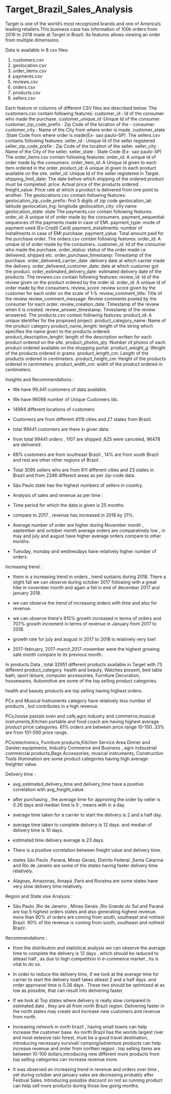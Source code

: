 # Target_Brazil_Sales_Analysis

Target is one of the world’s most recognized brands and one of America’s leading retailers.This business case has information of 100k orders from 2016 to 2018 made at Target in Brazil. Its features allows viewing an order from multiple dimensions.

Data is available in 8 csv files:

1. customers.csv
2. geolocation.csv
3. order_items.csv
4. payments.csv
5. reviews.csv
6. orders.csv
7. products.csv
8. sellers.csv

Each feature or columns of different CSV files are described below:
The customers.csv contain following features:
customer_id : Id of the consumer who made the purchase.
customer_unique_id :Unique Id of the consumer.
customer_zip_code_prefix : Zip Code of the location of the - consumer.
customer_city : Name of the City from where order is made.
customer_state :State Code from where order is made(Ex- sao paulo-SP).
The sellers.csv contains following features:
seller_id : Unique Id of the seller registered
seller_zip_code_prefix : Zip Code of the location of the seller.
seller_city : Name of the City of the seller.
seller_state : State Code (Ex- sao paulo-SP)
The order_items.csv contain following features:
order_id: A unique id of order made by the consumers.
order_item_id: A Unique id given to each item ordered in the order.
product_id: A unique id given to each product available on the site.
seller_id: Unique Id of the seller registered in Target.
shipping_limit_date: The date before which shipping of the ordered product must be completed.
price: Actual price of the products ordered .
freight_value: Price rate at which a product is delivered from one point to another.
The geolocations.csv contain following features:
geolocation_zip_code_prefix: first 5 digits of zip code
geolocation_lat: latitude
geolocation_lng: longitude
geolocation_city: city name
geolocation_state: state
The payments.csv contain following features:
order_id: A unique id of order made by the consumers.
payment_sequential: sequences of the payments made in case of EMI.
payment_type: mode of payment used.(Ex-Credit Card)
payment_installments: number of installments in case of EMI purchase.
payment_value: Total amount paid for the purchase order.
The orders.csv contain following features:
order_id: A unique id of order made by the consumers.
customer_id :Id of the consumer who made the purchase.
order_status: status of the order made i.e delivered, shipped etc.
order_purchase_timestamp: Timestamp of the purchase.
order_delivered_carrier_date :delivery date at which carrier made the delivery.
order_delivered_customer_date: date at which customer got the product.
order_estimated_delivery_date: estimated delivery date of the products.
The reviews.csv contain following features:
review_id: Id of the review given on the product ordered by the order id.
order_id: A unique id of order made by the consumers.
review_score :review score given by the customer for each order on the scale of 1–5.
review_comment_title: Title of the review
review_comment_message: Review comments posted by the consumer for each order.
review_creation_date :Timestamp of the review when it is created.
review_answer_timestamp: Timestamp of the review answered.
The products.csv contain following features:
product_id: A unique identifier for the proposed project.
product_category_name: Name of the product category
product_name_lenght: length of the string which specifies the name given to the products ordered.
product_description_lenght: length of the description written for each product ordered on the site.
product_photos_qty :Number of photos of each product ordered available on the shopping portal.
product_weight_g :Weight of the products ordered in grams.
product_length_cm: Length of the products ordered in centimeters.
product_height_cm: Height of the products ordered in centimeters.
product_width_cm: width of the product ordered in centimeters.

Insights and Recommendations :

- We have 99,441 customers of data available.

- We have 96096 number of Unique Customers ids.

- 14994 different locations of customers

- Customers are from different 4119 cities and 27 states from Brazil.

- total 99441 customers are there in given data.

- from total 99441 orders , 1107 are shipped ,625 were canceled, 96478 are delivered.

- 68% customers are from southeast Brazil , 14% are from south Brazil and rest are other other regions of Brazil .

- Total 3095 sellers who are from 611 different cities and 23 states in Brazil and from 2246 different areas as per zip-code data.

- São Paulo state has the highest numbers of sellers in country.

- Analysis of sales and revenue as per time :

- Time period for which the data is given is 25 months.

- compare to 2017 , revenue has increased in 2018 by 21%.

- Average number of order are higher during November month , september and october month average orders are comparatively low , in may and july and august have higher average orders compare to other months.

- Tuesday, monday and wednesdays have relatively higher number of orders.

Increasing trend :

- there is a increasing trend in orders , trend sustains during 2018. There a slight fall we can observe during october 2017 following with a great hike in november month and again a fall in end of december 2017 and january 2018.

- we can observe the trend of increasing orders with time and also for revenue.

- we can observe there's 815% growth increased in terms of orders and 707% growth increment in terms of revenue in January from 2017 to 2018.

- growth rate for july and august in 2017 to 2018 is relatively very low!

- 2017-february, 2017-march,2017-november were the highest growing sale month compare to its previous month.

In products Data , total 32951 different products available in Target with 73 different product_category.
health and beauty, Watches present, bed table bath, sport leisure, computer accessories, Furniture Decoration, housewares, Automotive are some of the top selling product categories.

health and beauty products are top selling having highest orders.

PCs and Musical Instruments category have relatively less number of products , but contributes in a high revenue.

PCs,house pastals oven and cafe,agro industry and commerce,musical instruments,Kitchen portable and food coach are having highest average product price categories.
61% orders are between price range 10-100. 33% are from 101-500 price range.

PCs/electronics, Furniture products,Kitchen Service Area Dinner and Garden equipments, Industry Commerce and Business , agro indsustrial commercial products,Bags Accessories, musical instruments, Construction Tools Illumination are some product categories having high average freighter value.

Delivery time :

- avg_estimated_delivery_time and delivery_time have a positive correlation with avg_freight_value.
- after purchasing , the average time for approving the order by seller is 0.26 days and median time is 0 , means with in a day.
- average time taken for a carrier to start the delivery is 2 and a half day.
- average time taken to complete delivery is 12 days. and median of delivery time is 10 days.
- estimated time delivery average is 23 days.

- There is a positive correlation between freight value and delivery time.

- states São Paulo ,Paraná, Minas Gerais, Distrito Federal ,Santa Catarina and Rio de Janeiro are some of the states having faster delivery time relatively.

- Alagoas, Amazonas, Amapá ,Pará and Roraima are some states have very slow delivery time relatively.

Region and State vise Analysis :

- São Paulo ,Rio de Janeiro , Minas Gerais ,Rio Grande do Sul and Paraná are top 5 highest orders states and also generating highest revenue.
more than 80% of orders are coming from south, southeast and nothest Brazil. 90% of the revenue is coming from south, southeast and nothest Brazil .

Recommendations :

- from the distribution and statistical analysis we can observe the average time to complete the delivery is 12 days . which should be reduced to atleast half , as due to high competition in e-commerce market , its is vital to do so.

- In order to reduce the delivery time, if we look at the average time for carrier to start the delivery itself takes atleast 2 and a half days. and order approaval time is 0.26 days . These two should be optimized at as low as possible, that can result into delivering faster.

- If we look at Top states where delivery is really slow compared to estimated date , they are all from north Brazil region. Delivering faster in the north states may create and increase new customers and revenue from north.

- Increasing network in north brazil , having small towns can help increase the customer base. As north Brazil has the worlds largest river and most extesive rain forest, must be a good travel destination, introducing necessary survival/ camping/adventure products can help increase revenue and order from northen region .
top selling items are between 10-100 dollars,introducing new different more products from top selling categories can increase revenue more.

- It was observed an increasing trend in revenue and orders over time , yet during october and january sales are decreasing probably after Festival Sales. Introducing possible discount on not so running product can help sell more products during those low going months.
